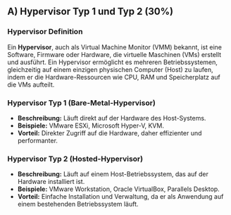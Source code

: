 ## A) Hypervisor Typ 1 und Typ 2 (30%)

### Hypervisor Definition

Ein **Hypervisor**, auch als Virtual Machine Monitor (VMM) bekannt, ist eine Software, Firmware oder Hardware, die virtuelle Maschinen (VMs) erstellt und ausführt. Ein Hypervisor ermöglicht es mehreren Betriebssystemen, gleichzeitig auf einem einzigen physischen Computer (Host) zu laufen, indem er die Hardware-Ressourcen wie CPU, RAM und Speicherplatz auf die VMs aufteilt.

### Hypervisor Typ 1 (Bare-Metal-Hypervisor)

- **Beschreibung:** Läuft direkt auf der Hardware des Host-Systems.
- **Beispiele:** VMware ESXi, Microsoft Hyper-V, KVM.
- **Vorteil:** Direkter Zugriff auf die Hardware, daher effizienter und performanter.

### Hypervisor Typ 2 (Hosted-Hypervisor)

- **Beschreibung:** Läuft auf einem Host-Betriebssystem, das auf der Hardware installiert ist.
- **Beispiele:** VMware Workstation, Oracle VirtualBox, Parallels Desktop.
- **Vorteil:** Einfache Installation und Verwaltung, da er als Anwendung auf einem bestehenden Betriebssystem läuft.